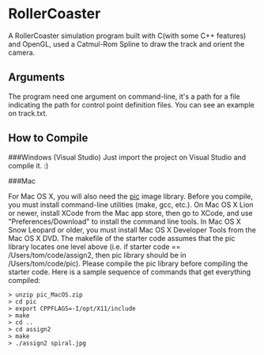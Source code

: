 # RollerCoaster
A RollerCoaster simulation program built with C(with some C++ features) and OpenGL, used a Catmul-Rom Spline to draw the track and orient the camera.




## Arguments
The program need one argument on command-line, it's a path for a file indicating the path for control point definition files. You can see an example on track.txt.


## How to Compile
###Windows (Visual Studio)
Just import the project on Visual Studio and compile it. :)


###Mac

For Mac OS X, you will also need the [pic](http://run.usc.edu/cs420-s14/assignments/assign1/pic_MacOS.zip) image library. 
Before you compile, you must install command-line utilities (make, gcc, etc.). 
On Mac OS X Lion or newer, install XCode from the Mac app store, then go to XCode, 
and use "Preferences/Download" to install the command line tools. In Mac OS X Snow Leopard or older, 
you must install Mac OS X Developer Tools from the Mac OS X DVD. 
The makefile of the starter code assumes that the pic library locates one level above (i.e. if starter code == /Users/tom/code/assign2, then pic library should be in /Users/tom/code/pic). Please compile the pic library before compiling the starter code. Here is a sample sequence of commands that get everything compiled:

	> unzip pic_MacOS.zip
	> cd pic 
	> export CPPFLAGS=-I/opt/X11/include
	> make 
	> cd ..
	> cd assign2
	> make
	> ./assign2 spiral.jpg
